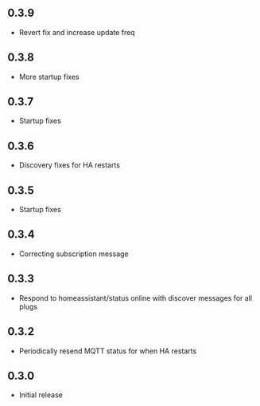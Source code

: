 <!-- https://developers.home-assistant.io/docs/add-ons/presentation#keeping-a-changelog -->
## 0.3.9

- Revert fix and increase update freq

## 0.3.8

- More startup fixes

## 0.3.7

- Startup fixes

## 0.3.6

- Discovery fixes for HA restarts

## 0.3.5

- Startup fixes

## 0.3.4

- Correcting subscription message

## 0.3.3

- Respond to homeassistant/status online with discover messages for all plugs

## 0.3.2

- Periodically resend MQTT status for when HA restarts 

## 0.3.0

- Initial release
